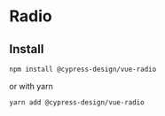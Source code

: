 # Radio

## Install

```bash
npm install @cypress-design/vue-radio
```

or with yarn

```bash
yarn add @cypress-design/vue-radio
```
